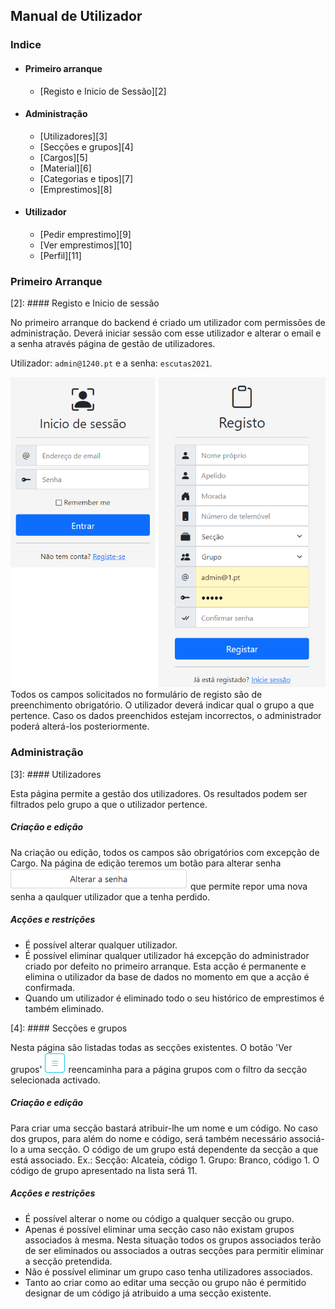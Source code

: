 ## Manual de Utilizador

### Indice
* #### Primeiro arranque
    * [Registo e Inicio de Sessão][2]
* #### Administração
    * [Utilizadores][3]
    * [Secções e grupos][4]
    * [Cargos][5]
    * [Material][6]
    * [Categorias e tipos][7]
    * [Emprestimos][8]
* #### Utilizador
    * [Pedir emprestimo][9]
    * [Ver emprestimos][10]
    * [Perfil][11]


### Primeiro Arranque
[2]: #### Registo e Inicio de sessão

No primeiro arranque do backend é criado um utilizador com permissões de administração. Deverá iniciar sessão com esse utilizador e alterar o email e a senha através página de gestão de utilizadores.

Utilizador: `admin@1240.pt` e a senha: `escutas2021`.

![Login e registo](imgs/login.png)
Todos os campos solicitados no formulário de registo são de preenchimento obrigatório. O utilizador deverá indicar qual o grupo a que pertence. Caso os dados preenchidos estejam incorrectos, o administrador poderá alterá-los posteriormente.

### Administração
[3]: #### Utilizadores

Esta página permite a gestão dos utilizadores.
Os resultados podem ser filtrados pelo grupo a que o utilizador pertence.

##### Criação e edição
Na criação ou edição, todos os campos são obrigatórios com excepção de Cargo.
Na página de edição teremos um botão para alterar senha ![Alterar senha](imgs/changepw.png) que permite repor uma nova senha a qaulquer utilizador que a tenha perdido.

##### Acções e restrições
* É possível alterar qualquer utilizador.
* É possível eliminar qualquer utilizador há excepção do administrador criado por defeito no primeiro arranque. Esta acção é permanente e elimina o utilizador da base de dados no momento em que a acção é confirmada.
* Quando um utilizador é eliminado todo o seu histórico de emprestimos é também eliminado.

[4]: #### Secções e grupos

Nesta página são listadas todas as secções existentes.
O botão 'Ver grupos' ![Ver grupos](imgs/lista.png) reencaminha para a página grupos com o filtro da secção selecionada activado.
##### Criação e edição
Para criar uma secção bastará atribuir-lhe um nome e um código.
No caso dos grupos, para além do nome e código, será também necessário associá-lo a uma secção. 
O código de um grupo está dependente da secção a que está associado. Ex.:
Secção: Alcateia, código 1.
Grupo: Branco, código 1.
O código de grupo apresentado na lista será 11.

##### Acções e restrições
* É possível alterar o nome ou código a qualquer secção ou grupo.
* Apenas é possível eliminar uma secção caso não existam grupos associados à mesma. Nesta situação todos os grupos associados terão de ser eliminados ou associados a outras secções para permitir eliminar a secção pretendida.
* Não é possível eliminar um grupo caso tenha utilizadores associados.
* Tanto ao criar como ao editar uma secção ou grupo não é permitido designar de um código já atribuido a uma secção existente.





